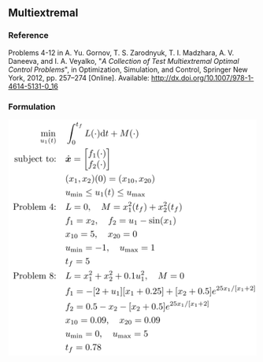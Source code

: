 ## Multiextremal

### Reference
Problems 4-12 in A. Yu. Gornov, T. S. Zarodnyuk, T. I. Madzhara, A. V. Daneeva, and I. A. Veyalko, "*A Collection of Test Multiextremal Optimal Control Problems*", in Optimization, Simulation, and Control, Springer New York, 2012, pp. 257–274 [Online]. Available: http://dx.doi.org/10.1007/978-1-4614-5131-0_16

### Formulation
![formulation](assets/formulation.svg)

<!-- ### Solution -->